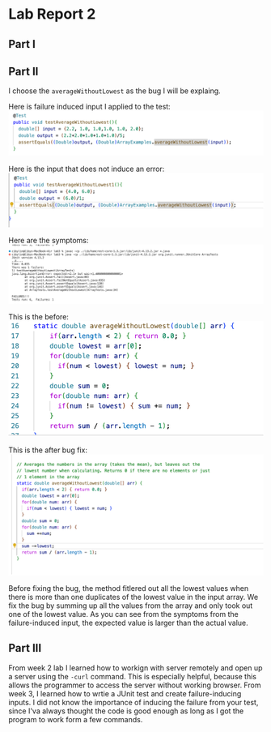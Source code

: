 # Lab Report 2

## Part I 


## Part II

I choose the `averageWithoutLowest` as the bug I will be explaing. 

Here is failure induced input I applied to the test:
![image](failure_induced.png)

Here is the input that does not induce an error:
![image](no_failure.png)

Here are the symptoms:
![image](symptoms.png)

This is the before:
![image](before_bugfix.png)

This is the after bug fix:
![image](fixed.png)

Before fixing the bug, the method fitlered out all the lowest values when there is more than one duplicates of the lowest value in the input array. We fix the bug by summing up all the values from the array and only took out one of the lowest value. As you can see from the symptoms from the failure-induced input, the expected value is larger than the actual value. 


## Part III
From week 2 lab I learned how to workign with server remotely and open up a server using the `-curl` command. This is especially helpful, because this allows the programmer to access the server without working browser. From week 3, I learned how to wrtie a JUnit test and create failure-inducing inputs. I did not know the importance of inducing the failure from your test, since I'va always thought the code is good enough as long as I got the program to work form a few commands.
